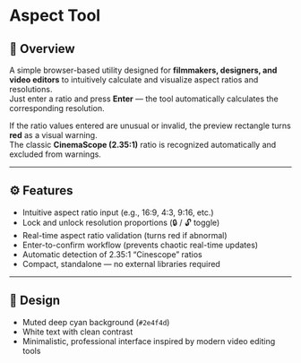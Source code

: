 # Aspect Tool

## 🧭 Overview
A simple browser-based utility designed for **filmmakers, designers, and video editors** to intuitively calculate and visualize aspect ratios and resolutions.  
Just enter a ratio and press **Enter** — the tool automatically calculates the corresponding resolution.

If the ratio values entered are unusual or invalid, the preview rectangle turns **red** as a visual warning.  
The classic **CinemaScope (2.35:1)** ratio is recognized automatically and excluded from warnings.

---

## ⚙️ Features
- Intuitive aspect ratio input (e.g., 16:9, 4:3, 9:16, etc.)
- Lock and unlock resolution proportions (🔒 / 🔓 toggle)
- Real-time aspect ratio validation (turns red if abnormal)
- Enter-to-confirm workflow (prevents chaotic real-time updates)
- Automatic detection of 2.35:1 “Cinescope” ratios
- Compact, standalone — no external libraries required

---

## 🎨 Design
- Muted deep cyan background (`#2e4f4d`)  
- White text with clean contrast  
- Minimalistic, professional interface inspired by modern video editing tools  
